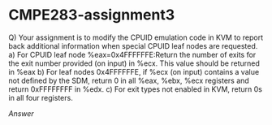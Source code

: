 # CMPE283-assignment3

Q) Your assignment is to modify the CPUID emulation code in KVM to report back additional information when special CPUID leaf nodes are requested.
a) For CPUID leaf node %eax=0x4FFFFFFE:Return the number of exits for the exit number provided (on input) in %ecx. This value should be returned in %eax
b) For leaf nodes 0x4FFFFFFE, if %ecx (on input) contains a value not defined by the SDM, return 0 in all %eax, %ebx, %ecx registers and return 0xFFFFFFFF in %edx. 
c) For exit types not enabled in KVM, return 0s in all four registers.

*Answer*
